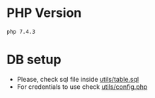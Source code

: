 # PHP Version
`php 7.4.3`

# DB setup
- Please, check sql file inside [utils/table.sql](utils/table.sql)
- For credentials to use check [utils/config.php](utils/config.php)